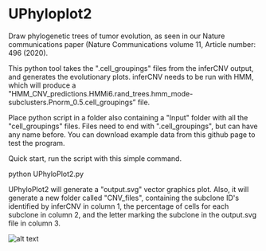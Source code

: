 # UPhyloplot2
Draw phylogenetic trees of tumor evolution, as seen in our Nature communications paper (Nature Communications volume 11, Article number: 496 (2020). 

This python tool takes the ".cell_groupings" files from the inferCNV output, and generates the evolutionary plots. inferCNV needs to be run with HMM, which will produce a "HMM_CNV_predictions.HMMi6.rand_trees.hmm_mode-subclusters.Pnorm_0.5.cell_groupings” file.

Place python script in a folder also containing a "Input" folder with all the "cell_groupings" files. Files need to end with ".cell_groupings", but can have any name before. You can download example data from this github page to test the program. 

Quick start, run the script with this simple command. 

python UPhyloPlot2.py

UPhyloPlot2 will generate a "output.svg" vector graphics plot. Also, it will generate a new folder called "CNV_files", containing the subclone ID's identified by inferCNV in column 1, the percentage of cells for each subclone in column 2, and the letter marking the subclone in the output.svg file in column 3. 

![alt text](https://raw.githubusercontent.com/StefanKurtenbach/UPhyloplot2/master/Screen%20Shot%202019-06-26%20at%2010.43.48%20AM.png)
